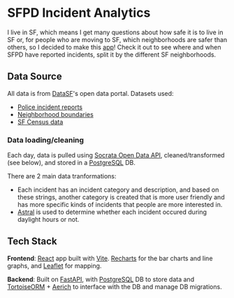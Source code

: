 # SFPD Incident Analytics
I live in SF, which means I get many questions about how safe it is to live in SF or, for people who are moving to SF, which neighborhoods are safer than others, so I decided to make this [app](https://sfpd-incident-analytics.vercel.app/)! Check it out to see where and when SFPD have reported incidents, split it by the different SF neighborhoods.

## Data Source
All data is from [DataSF](https://datasf.org/opendata/)'s open data portal. Datasets used:
- [Police incident reports](https://data.sfgov.org/Public-Safety/Police-Department-Incident-Reports-2018-to-Present/wg3w-h783/about_data)
- [Neighborhood boundaries](https://data.sfgov.org/-/Analysis-Neighborhoods/j2bu-swwd/about_data)
- [SF Census data](https://data.sfgov.org/Economy-and-Community/San-Francisco-Population-and-Demographic-Census-da/4qbq-hvtt/about_data)

### Data loading/cleaning
Each day, data is pulled using [Socrata Open Data API](https://dev.socrata.com/), cleaned/transformed (see below), and stored in a [PostgreSQL](https://www.postgresql.org/) DB.

There are 2 main data tranformations:
- Each incident has an incident category and description, and based on these strings, another category is created that is more user friendly and has more specific kinds of incidents that people are more interested in.
- [Astral](https://astral.readthedocs.io/en/latest/package.html) is used to determine whether each incident occured during daylight hours or not.

## Tech Stack
**Frontend**: [React](https://react.dev/) app built with [Vite](https://vitejs.dev/). [Recharts](https://recharts.org/en-US/) for the bar charts and line graphs,
and [Leaflet](https://leafletjs.com/) for mapping.

**Backend**: Built on [FastAPI](https://fastapi.tiangolo.com/), with [PostgreSQL](https://www.postgresql.org/) DB to store data and
[TortoiseORM](https://tortoise.github.io/) + [Aerich](https://github.com/tortoise/aerich) to interface with the DB and manage DB migrations.
